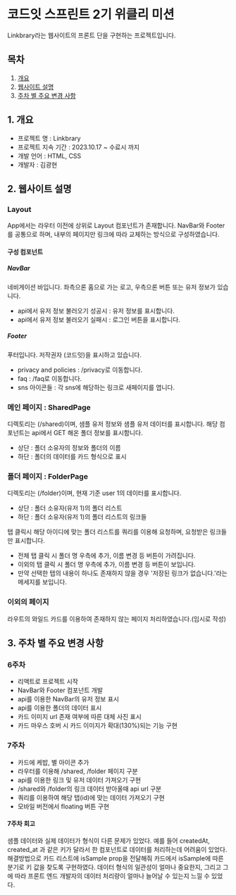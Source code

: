 # 코드잇 스프린트 2기 위클리 미션

Linkbrary라는 웹사이트의 프론트 단을 구현하는 프로젝트입니다.

## 목차

1. [개요](#1.-개요)
2. [웹사이트 설명](#2.-웹사이트-설명)
3. [주차 별 주요 변경 사항](#3.-주차-별-주요-변경-사항)

## 1. 개요

- 프로젝트 명 : Linkbrary
- 프로젝트 지속 기간 : 2023.10.17 ~ 수료시 까지
- 개발 언어 : HTML, CSS
- 개발자 : 김광현

## 2. 웹사이트 설명

### Layout

App에서는 라우터 이전에 상위로 Layout 컴포넌트가 존재합니다.
NavBar와 Footer를 공통으로 하며, 내부의 페이지만 링크에 따라 교체하는 방식으로 구성하였습니다.

#### 구성 컴포넌트

##### NavBar

네비게이션 바입니다.
좌측으론 홈으로 가는 로고, 우측으론 버튼 또는 유저 정보가 있습니다.

- api에서 유저 정보 불러오기 성공시 : 유저 정보를 표시합니다.
- api에서 유저 정보 불러오기 실패시 : 로그인 버튼을 표시합니다.

##### Footer

푸터입니다.
저작권자 (코드잇)을 표시하고 있습니다.

- privacy and policies : /privacy로 이동합니다.
- faq : /faq로 이동합니다.
- sns 아이콘들 : 각 sns에 해당하는 링크로 새페이지를 엽니다.

### 메인 페이지 : SharedPage

디렉토리는 (/shared)이며, 샘플 유저 정보와 샘플 유저 데이터를 표시합니다.
해당 컴포넌트는 api에서 GET 해온 폴더 정보를 표시함니다.

- 상단 : 폴더 소유자의 정보와 폴더의 이름
- 하단 : 폴더의 데이터를 카드 형식으로 표시

### 폴더 페이지 : FolderPage

디렉토리는 (/folder)이며, 현재 기준 user 1의 데이터를 표시합니다.

- 상단 : 폴더 소유자(유저 1)의 폴더 리스트
- 하단 : 폴더 소유자(유저 1)의 폴더 리스트의 링크들

탭 클릭시 해당 아이디에 맞는 폴더 리스트를 쿼리를 이용해 요청하며, 요청받은 링크들만 표시합니다.

- 전체 탭 클릭 시 폴더 명 우측에 추가, 이름 변경 등 버튼이 가려집니다.
- 이외의 탭 클릭 시 폴더 명 우측에 추가, 이름 변경 등 버튼이 보입니다.
- 만약 선택한 탭의 내용이 하나도 존재하지 않을 경우 '저장된 링크가 없습니다.'라는 메세지를 보입니다.

### 이외의 페이지

라우트의 와일드 카드를 이용하여 존재하지 않는 페이지 처리하였습니다.(임시로 작성)

## 3. 주차 별 주요 변경 사항

### 6주차

- 리액트로 프로젝트 시작
- NavBar와 Footer 컴포넌트 개발
- api를 이용한 NavBar의 유저 정보 표시
- api를 이용한 폴더의 데이터 표시
- 카드 이미지 url 존재 여부에 따른 대체 사진 표시
- 카드 마우스 호버 시 카드 이미지가 확대(130%)되는 기능 구현

### 7주차

- 카드에 케밥, 별 아이콘 추가
- 라우터를 이용해 /shared, /folder 페이지 구분
- api를 이용한 링크 및 유저 데이터 가져오기 구현
- /shared와 /folder의 링크 데이터 받아올때 api url 구분
- 쿼리를 이용하여 해당 탭(id)에 맞는 데이터 가져오기 구현
- 모바일 버전에서 floating 버튼 구현

#### 7주차 회고

샘플 데이터와 실제 데이터가 형식이 다른 문제가 있었다.
예를 들어 createdAt, created_at 과 같은 키가 달라서 한 컴포넌트로 데이터를 처리하는데 어려움이 있었다.
해결방법으로 카드 리스트에 isSample prop을 전달해줘 카드에서 isSample에 따른 분기로 키 값을 찾도록 구현하였다.
데이터 형식의 일관성이 얼마나 중요한지, 그리고 그에 따라 프론트 엔드 개발자의 데이터 처리량이 얼마나 늘어날 수 있는지 느낄 수 있었다.
